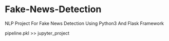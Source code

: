 # Fake-News-Detection
NLP Project For Fake News Detection Using Python3 And Flask Framework

pipeline.pkl >> jupyter_project